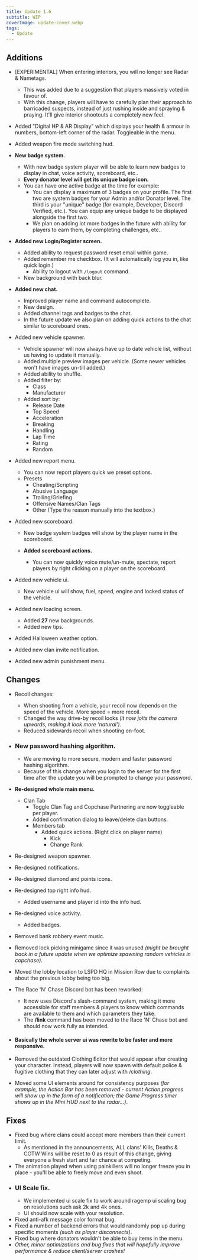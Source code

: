 ```yaml
---
title: Update 1.6
subtitle: WIP
coverImage: update-cover.webp
tags:
  - Update
---
```


## Additions
- [EXPERIMENTAL] When entering interiors, you will no longer see Radar & Nametags.
  - This was added due to a suggestion that players massively voted in favour of.
  - With this change, players will have to carefully plan their approach to barricaded suspects, instead of just rushing inside and spraying & praying. It'll give interior shootouts a completely new feel.
- Added "Digital HP & AR Display" which displays your health & armour in numbers, bottom-left corner of the radar. Toggleable in the menu.
- Added weapon fire mode switching hud.
- **New badge system.**
  - With new badge system player will be able to learn new badges to display in chat, voice activity, scoreboard, etc..
  - **Every donator level will get its unique badge icon.**
  - You can have one active badge at the time for example:
    - You can display a maximum of 3 badges on your profile. The first two are system badges for your Admin and/or Donator level. The third is your "unique" badge (for example, Developer, Discord Verified, etc.). You can equip any unique badge to be displayed alongside the first two.
    - We plan on adding lot more badges in the future with ability for players to earn them, by completing challenges, etc..
- **Added new Login/Register screen.**
  - Added ability to request password reset email within game.
  - Added remember me checkbox. (It will automatically log you in, like quick login.)
    - Ability to logout with `/logout` command.
  - New background with back blur.
- **Added new chat.**
  - Improved player name and command autocomplete.
  - New design.
  - Added channel tags and badges to the chat.
  - In the future update we also plan on adding quick actions to the chat similar to scoreboard ones.
- Added new vehicle spawner.
  - Vehicle spawner will now always have up to date vehicle list, without us having to update it manually.
  - Added multiple preview images per vehicle. (Some newer vehicles won't have images un-till added.)
  - Added ability to shuffle.
  - Added filter by:
    - Class
    - Manufacturer
  - Added sort by:
    - Release Date
    - Top Speed
    - Acceleration
    - Breaking
    - Handling
    - Lap Time
    - Rating
    - Random
- Added new report menu.
  - You can now report players quick we preset options.
  - Presets
    - Cheating/Scripting
    - Abusive Language
    - Trolling/Griefing
    - Offensive Names/Clan Tags
    - Other (Type the reason manually into the textbox.)
- Added new scoreboard.

  - New badge system badges will show by the player name in the scoreboard.
  - **Added scoreboard actions.**

    - You can now quickly voice mute/un-mute, spectate, report players by right clicking on a player on the scoreboard.

- Added new vehicle ui.
  - New vehicle ui will show, fuel, speed, engine and locked status of the vehicle.
- Added new loading screen.
  - Added **27** new backgrounds.
  - Added new tips.
- Added Halloween weather option.
- Added new clan invite notification.
- Added new admin punishment menu.

## Changes
- Recoil changes:
  - When shooting from a vehicle, your recoil now depends on the speed of the vehicle. More speed = more recoil.
  - Changed the way drive-by recoil looks *(it now jolts the camera upwards, making it look more 'natural')*.
  - Reduced sidewards recoil when shooting on-foot.

- ### New password hashing algorithm.

  - We are moving to more secure, modern and faster password hashing algorithm.
  - Because of this change when you login to the server for the first time after the update you will be prompted to change your password.

- **Re-designed whole main menu.**
  - Clan Tab
    - Toggle Clan Tag and Copchase Partnering are now toggleable per player.
    - Added confirmation dialog to leave/delete clan buttons.
    - Members tab
      - Added quick actions. (Right click on player name)
        - Kick
        - Change Rank
- Re-designed weapon spawner.
- Re-designed notifications.
- Re-designed diamond and points icons.
- Re-designed top right info hud.
  - Added username and player id into the info hud.
- Re-designed voice activity.
  - Added badges.
- Removed bank robbery event music.
- Removed lock picking minigame since it was unused *(might be brought back in a future update when we optimize spawning random vehicles in copchase)*.
- Moved the lobby location to LSPD HQ in Mission Row due to complaints about the previous lobby being too big.
- The Race 'N' Chase Discord bot has been reworked:
  - It now uses Discord's slash-command system, making it more accessible for staff members & players to know which commands are available to them and which parameters they take.
  - The **/link** command has been moved to the Race 'N' Chase bot and should now work fully as intended.
- #### Basically the whole server ui was rewrite to be faster and more responsive.
- Removed the outdated Clothing Editor that would appear after creating your character. Instead, players will now spawn with default police & fugitive clothing that they can later adjust with */clothing*.
- Moved some UI elements around for consistency purposes *(for example, the Action Bar has been removed - current Action progress will show up in the form of a notification; the Game Progress timer shows up in the Mini HUD next to the radar...)*.

## Fixes
- Fixed bug where clans could accept more members than their current limit.
  - As mentioned in the announcements, ALL clans' Kills, Deaths & COTW Wins will be reset to 0 as result of this change, giving everyone a fresh start and fair chance at competing.
- The animation played when using painkillers will no longer freeze you in place - you'll be able to freely move and even shoot.
- ### UI Scale fix.
  - We implemented ui scale fix to work around ragemp ui scaling bug on resolutions such ask 2k and 4k ones.
  - UI should now scale with your resolution.
- Fixed anti-afk message color format bug.
- Fixed a number of backend errors that would randomly pop up during specific moments *(such as player disconnects)*.
- Fixed bug where donators wouldn't be able to buy items in the menu.
- *Other, minor optimizations and bug fixes that will hopefully improve performance & reduce client/server crashes!*
